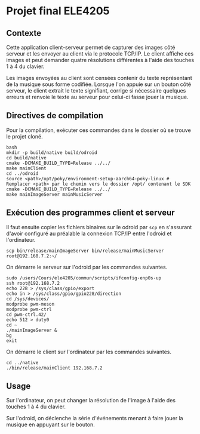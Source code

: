 # Projet final ELE4205

## Contexte

Cette application client-serveur permet de capturer des images côté serveur et les envoyer au client via le protocole TCP/IP. Le client affiche ces images et peut demander quatre résolutions différentes à l'aide des touches 1 à 4 du clavier.

Les images envoyées au client sont censées contenir du texte représentant de la musique sous forme codifiée. Lorsque l'on appuie sur un bouton côté serveur, le client extrait le texte signifiant, corrige si nécessaire quelques erreurs et renvoie le texte au serveur pour celui-ci fasse jouer la musique.

## Directives de compilation

Pour la compilation, exécuter ces commandes dans le dossier où se trouve le projet cloné.

```
bash
mkdir -p build/native build/odroid
cd build/native
cmake -DCMAKE_BUILD_TYPE=Release ../../
make mainClient
cd ../odroid
source <path>/opt/poky/environment-setup-aarch64-poky-linux # Remplacer <path> par le chemin vers le dossier /opt/ contenant le SDK
cmake -DCMAKE_BUILD_TYPE=Release ../../
make mainImageServer mainMusicServer
```

## Exécution des programmes client et serveur

Il faut ensuite copier les fichiers binaires sur le odroid par `scp` en s'assurant d'avoir configuré au préalable la connexion TCP/IP entre l'odroid et l'ordinateur.

```
scp bin/release/mainImageServer bin/release/mainMusicServer root@192.168.7.2:~/
```

On démarre le serveur sur l'odroid par les commandes suivantes.

```
sudo /users/Cours/ele4205/commun/scripts/ifconfig-enp0s-up
ssh root@192.168.7.2
echo 228 > /sys/class/gpio/export
echo in > /sys/class/gpio/gpio228/direction
cd /sys/devices/
modprobe pwm-meson
modprobe pwm-ctrl
cd pwm-ctrl.42/
echo 512 > duty0
cd ~
./mainImageServer &
bg
exit
```

On démarre le client sur l'ordinateur par les commandes suivantes.

```
cd ../native
./bin/release/mainClient 192.168.7.2
```

## Usage

Sur l'ordinateur, on peut changer la résolution de l'image à l'aide des touches 1 à 4 du clavier.

Sur l'odroid, on déclenche la série d'événements menant à faire jouer la musique en appuyant sur le bouton.
